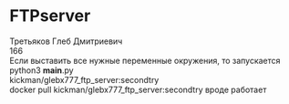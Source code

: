 # FTPserver

Третьяков Глеб Дмитриевич \
166 \
Если выставить все нужные переменные окружения, то запускается python3 __main__.py \
kickman/glebx777_ftp_server:secondtry \
docker pull kickman/glebx777_ftp_server:secondtry вроде работает
